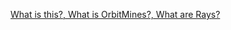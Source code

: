 [What is this?, What is OrbitMines?, What are Rays?](https://github.com/orbitmines/orbitmines.com?tab=readme-ov-file#what-is-this-what-is-orbitmines-what-are-rays)
